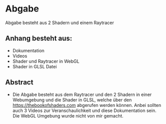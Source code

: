 # Abgabe 
Abgabe besteht aus 2 Shadern und einem Raytracer

## Anhang besteht aus: 
- Dokumentation
- Videos
- Shader und Raytracer in WebGL 
- Shader in GLSL Datei

## Abstract
- Die Abgabe besteht aus dem Raytracer und den 2 Shadern in einer Webumgebung und die Shader in GLSL, welche über den https://thebookofshaders.com abgerufen werden können. Anbei sollten auch 3 Videos zur Veranschaulichkeit und diese Dokumentation sein. Die WebGL Umgebung wurde nicht von mir gemacht.
